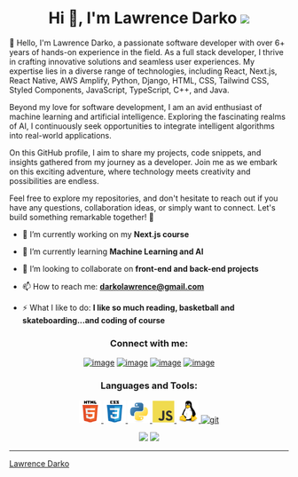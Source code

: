 

<!--
### Hi there 👋
**LawrenceDarko/LawrenceDarko** is a ✨ _special_ ✨ repository because its `README.md` (this file) appears on your GitHub profile.

Here are some ideas to get you started:

- 🔭 I’m currently working on ...
- 🌱 I’m currently learning ...
- 👯 I’m looking to collaborate on ...
- 🤔 I’m looking for help with ...
- 💬 Ask me about ...
- 📫 How to reach me: ...
- 😄 Pronouns: ...
- ⚡ Fun fact: ...
-->

<h1 align="center">Hi 👋, I'm Lawrence Darko <img height="40" src="https://emoji.gg/assets/emoji/7333-parrotdance.gif"></h1>
<p align="left">👋 Hello, I'm Lawrence Darko, a passionate software developer with over 6+ years of hands-on experience in the field. As a full stack developer, I thrive in crafting innovative solutions and seamless user experiences. My expertise lies in a diverse range of technologies, including React, Next.js, React Native, AWS Amplify, Python, Django, HTML, CSS, Tailwind CSS, Styled Components, JavaScript, TypeScript, C++, and Java.

Beyond my love for software development, I am an avid enthusiast of machine learning and artificial intelligence. Exploring the fascinating realms of AI, I continuously seek opportunities to integrate intelligent algorithms into real-world applications.

On this GitHub profile, I aim to share my projects, code snippets, and insights gathered from my journey as a developer. Join me as we embark on this exciting adventure, where technology meets creativity and possibilities are endless.

Feel free to explore my repositories, and don't hesitate to reach out if you have any questions, collaboration ideas, or simply want to connect. Let's build something remarkable together! 🚀</p>

- 🔭 I’m currently working on my **Next.js course**

- 🌱 I’m currently learning **Machine Learning and AI**

- 👯 I’m looking to collaborate on **front-end and back-end projects**

- 📫 How to reach me: **darkolawrence@gmail.com**

- ⚡ What I like to do: **I like so much reading, basketball and skateboarding...and coding of course**

<h3 align="center">Connect with me:</h3>
<div align="center">

[![image](https://img.shields.io/badge/LinkedIn-0077B5?style=for-the-badge&logo=linkedin&logoColor=white)](https://www.linkedin.com/in/lawrence-darko-baah-113316211/)
[![image](https://img.shields.io/badge/Instagram-E4405F?style=for-the-badge&logo=instagram&logoColor=white)](https://www.instagram.com/ampem_dev/)
[![image](https://img.shields.io/badge/Twitter-1DA1F2?style=for-the-badge&logo=twitter&logoColor=white)](https://twitter.com/ampem112)
[![image](https://img.shields.io/badge/Gmail-D14836?style=for-the-badge&logo=gmail&logoColor=white)](mailto:darkolawrence@gmail.com)
  
</div>

<h3 align="center">Languages and Tools:</h3>

<p align="center"> 
  <a href="https://www.w3.org/html/" target="_blank"> 
    <img src="https://raw.githubusercontent.com/devicons/devicon/master/icons/html5/html5-original-wordmark.svg" alt="html5" width="40" height="40"/> 
  </a>
  <a href="https://www.w3schools.com/css/" target="_blank"> 
    <img src="https://raw.githubusercontent.com/devicons/devicon/master/icons/css3/css3-original-wordmark.svg" alt="css3" width="40" height="40"/> 
  </a> 
  <a href="https://www.python.org" target="_blank"> 
    <img src="https://raw.githubusercontent.com/devicons/devicon/master/icons/python/python-original.svg" alt="python" width="40" height="40"/> 
  </a>  
  <a href="https://developer.mozilla.org/en-US/docs/Web/JavaScript" target="_blank"> 
    <img src="https://raw.githubusercontent.com/devicons/devicon/master/icons/javascript/javascript-original.svg" alt="javascript" width="40" height="40"/> 
  </a> 
  <a href="https://www.linux.org/" target="_blank"> 
    <img src="https://raw.githubusercontent.com/devicons/devicon/master/icons/linux/linux-original.svg" alt="linux" width="40" height="40"/> 
  </a> 
  <a href="https://git-scm.com/" target="_blank"> 
    <img src="https://www.vectorlogo.zone/logos/git-scm/git-scm-icon.svg" alt="git" width="40" height="40"/> 
  </a>
</p>

<p align= "center">
  <img height= "150" src="https://github-readme-stats.vercel.app/api?username=LawrenceDarko&theme=react&show_icons=true&include_all_commits=true" />
  <img height= "150" src="https://github-readme-stats.vercel.app/api/top-langs/?username=LawrenceDarko&theme=react&layout=compact" />
</p>

------

[Lawrence Darko](https://github.com/LawrenceDarko)

